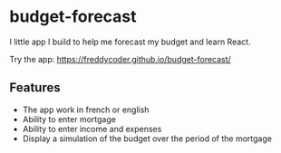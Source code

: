 # budget-forecast

I little app I build to help me forecast my budget and learn React.

Try the app: https://freddycoder.github.io/budget-forecast/

## Features

- The app work in french or english
- Ability to enter mortgage
- Ability to enter income and expenses
- Display a simulation of the budget over the period of the mortgage
